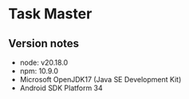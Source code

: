 # Task Master

## Version notes
- node: v20.18.0
- npm: 10.9.0
- Microsoft OpenJDK17 (Java SE Development Kit)
- Android SDK Platform 34
